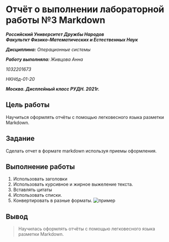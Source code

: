 # Отчёт о выполнении лабораторной работы №3 Markdown
***Российский Университет Дружбы Народов***  
***Факульткт Физико-Математических и Естественных Наук***  

 ***Дисциплина:*** *Операционные системы*  

 ***Работу выполняла:*** *Живцова Анна*  

 *1032201673*  

 *НКНбд-01-20*  

 ***Москва. Дисплейный класс РУДН. 2021г.***  

## Цель работы 
Научиться оформлять отчёты с помощью легковесного языка разметки Markdown.
## Задание 
Сделать отчет в формате markdown используя приемы оформления.
## Выполнение работы
1. Использовать заголовки
2. Использовать курсивное и жирное выжеление текста.
3. Вставлять цитаты
4. Использовать списки.
5. Конвертировать в разные форматы.
![пример]()
## Вывод
> Научилась оформлять отчёты с помощью легковесного языка разметки Markdown.
